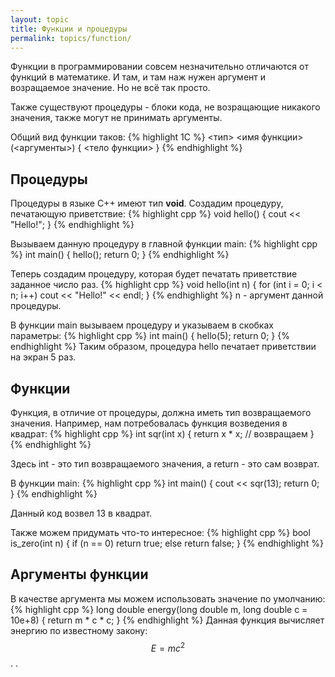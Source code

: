 ```yaml
---
layout: topic
title: Функции и процедуры
permalink: topics/function/
---
```

Функции в программировании совсем незначительно отличаются от функций в математике. И там, и там наж нужен аргумент и возращаемое значение. Но не всё так просто.

Также существуют процедуры - блоки кода, не возращающие никакого значения, также могут не принимать аргументы.

Общий вид функции таков:
{% highlight 1C %}
 <тип> <имя функции> (<аргументы>)
 {
  <тело функции>
 }
{% endhighlight %}
 
## Процедуры
Процедуры в языке C++ имеют тип **void**. Создадим процедуру, печатающую приветствие:
{% highlight cpp %}
void hello()
{
	cout << "Hello!";
}
{% endhighlight %}

Вызываем данную процедуру в главной функции main:
{% highlight cpp %}
int main()
{
	hello();
	return 0;
}
{% endhighlight %}

Теперь создадим процедуру, которая будет печатать приветствие заданное число раз.
{% highlight cpp %}
void hello(int n)
{
	for (int i = 0; i < n; i++)
		cout << "Hello!" << endl;
}
{% endhighlight %}
n - аргумент данной процедуры.

В функции main вызываем процедуру и указываем в скобках параметры:
{% highlight cpp %}
int main()
{
	hello(5);
	return 0;
}
{% endhighlight %}
Таким образом, процедура hello печатает приветствии на экран 5 раз.

## Функции
Функция, в отличие от процедуры, должна иметь тип возвращаемого значения. Например, нам потребовалась функция возведения в квадрат:
{% highlight cpp %}
int sqr(int x)
{
	return x * x; // возвращаем
}
{% endhighlight %}

Здесь int - это тип возвращаемого значения, а return - это сам возврат.

В функции main:
{% highlight cpp %}
int main()
{
	cout << sqr(13);
	return 0;
}
{% endhighlight %}

Данный код возвел 13 в квадрат.

Также можем придумать что-то интересное:
{% highlight cpp %}
bool is_zero(int n)
{
	if (n == 0)
		return true;
	else
		return false;
}
{% endhighlight %}

## Аргументы функции
В качестве аргумента мы можем использовать значение по умолчанию:
{% highlight cpp %}
long double energy(long double m, long double c = 10e+8)
{
	return m * c * c;
}
{% endhighlight %}
Данная функция вычисляет энергию по известному закону: $$ E = mc^2 $$.
.
